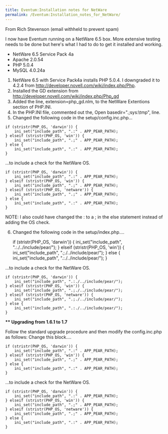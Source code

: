 ```yaml
---
title: Eventum:Installation notes for NetWare
permalink: /Eventum:Installation_notes_for_NetWare/
---
```


From Rich Stevenson (email withheld to prevent spam)

I now have Eventum running on a NetWare 6.5 box. More extensive testing needs to be done but here's what I had to do to get it installed and working.

-   NetWare 6.5 Service Pack 4a
-   Apache 2.0.54
-   PHP 5.0.4
-   MySQL 4.0.24a

1.  NetWare 6.5 with Service Pack4a installs PHP 5.0.4. I downgraded it to 4.2.4 from <http://developer.novell.com/wiki/index.php/Php>.
2.  Installed the GD extension from <http://developer.novell.com/wiki/index.php/Php_gd>
3.  Added the line, extension=php_gd.nlm, to the NetWare Extentions section of PHP.INI.
4.  In the PHP.INI file, commented out the, Open basedir=".;sys:\\tmp", line.
5.  Changed the following code in the setup/config.inc.php...

<!-- -->

    if (stristr(PHP_OS, 'darwin')) {
        ini_set("include_path", ".:" . APP_PEAR_PATH);
    } elseif (stristr(PHP_OS, 'win')) {
        ini_set("include_path", ".;" . APP_PEAR_PATH);
    } else {
        ini_set("include_path", ".:" . APP_PEAR_PATH);
    }

...to include a check for the NetWare OS.

    if (stristr(PHP_OS, 'darwin')) {
        ini_set("include_path", ".:" . APP_PEAR_PATH);
    } elseif (stristr(PHP_OS, 'win')) {
        ini_set("include_path", ".;" . APP_PEAR_PATH);
    } elseif (stristr(PHP_OS, 'netware')) {
        ini_set("include_path", ".;" . APP_PEAR_PATH);
    } else {
        ini_set("include_path", ".:" . APP_PEAR_PATH);
    }

NOTE: I also could have changed the : to a ; in the else statement instead of adding the OS check.

6. Changed the following code in the setup/index.php....

    if (stristr(PHP_OS, 'darwin')) {
        ini_set("include_path", ".:./../include/pear/");
    } elseif (stristr(PHP_OS, 'win')) {
        ini_set("include_path", ".;./../include/pear/");
    } else {
        ini_set("include_path", ".:./../include/pear/");
    }

...to include a check for the NetWare OS.

    if (stristr(PHP_OS, 'darwin')) {
        ini_set("include_path", ".:./../include/pear/");
    } elseif (stristr(PHP_OS, 'win')) {
        ini_set("include_path", ".;./../include/pear/");
    } elseif (stristr(PHP_OS, 'netware')) {
        ini_set("include_path", ".;./../include/pear/");
    } else {
        ini_set("include_path", ".:./../include/pear/");
    }

**\*\* Upgrading from 1.6.1 to 1.7**

Follow the standard upgrade procedure and then modify the config.inc.php as follows: Change this block....

    if (stristr(PHP_OS, 'darwin')) {
        ini_set("include_path", ".:" . APP_PEAR_PATH);
    } elseif (stristr(PHP_OS, 'win')) {
        ini_set("include_path", ".;" . APP_PEAR_PATH);
    } else {
        ini_set("include_path", ".:" . APP_PEAR_PATH);
    }

...to include a check for the NetWare OS.

    if (stristr(PHP_OS, 'darwin')) {
        ini_set("include_path", ".:" . APP_PEAR_PATH);
    } elseif (stristr(PHP_OS, 'win')) {
        ini_set("include_path", ".;" . APP_PEAR_PATH);
    } elseif (stristr(PHP_OS, 'netware')) {
        ini_set("include_path", ".;" . APP_PEAR_PATH);
    } else {
        ini_set("include_path", ".:" . APP_PEAR_PATH);
    }